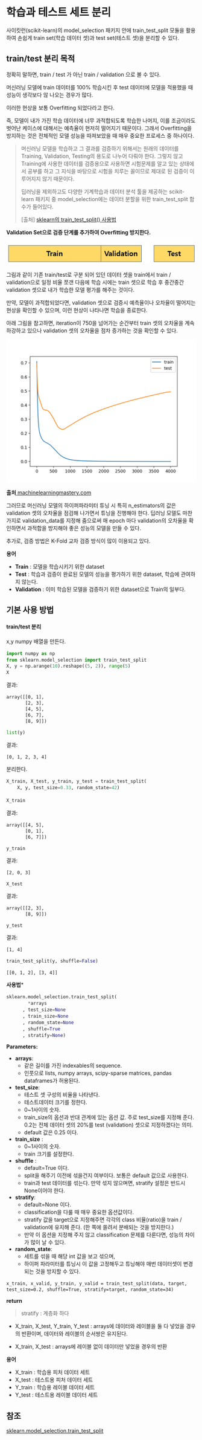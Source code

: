 # 학습과 테스트 세트 분리 
사이킷런(scikit-learn)의 model_selection 패키지 안에 train_test_split 모듈을 활용하여 손쉽게 train set(학습 데이터 셋)과 test set(테스트 셋)을 분리할 수 있다. 

## train/test 분리 목적 

정확히 말하면, train / test 가 아닌 train / validation 으로 볼 수 있다.

머신러닝 모델에 train 데이터를 100% 학습시킨 후 test 데이터에 모델을 적용했을 때 성능이 생각보다 않 나오는 경우가 많다.

이러한 현상을 보통 Overfitting 되었다라고 한다. 

즉, 모델이 내가 가진 학습 데이터에 너무 과적합되도록 학습한 나머지, 이를 조금이라도 벗어난 케이스에 대해서는 예측율이 현저히 떨어지기 때문이다. 그래서 Overfitting을 방지하는 것은 전체적인 모델 성능을 따져보았을 때 매우 중요한 프로세스 중 하나이다. 

> 머신러닝 모델을 학습하고 그 결과를 검증하기 위해서는 원래의 데이터를 Training, Validation, Testing의 용도로 나누어 다뤄야 한다. 그렇지 않고 Training에 사용한 데이터를 검증용으로 사용하면 시험문제를 알고 있는 상태에서 공부를 하고 그 지식을 바탕으로 시험을 치루는 꼴이므로 제대로 된 검증이 이루어지지 않기 때문이다. 
> 
> 딥러닝을 제외하고도 다양한 기계학습과 데이터 분석 툴을 제공하는 scikit-learn 패키지 중 model_selection에는 데이터 분할을 위한 train_test_split 함수가 들어있다.
>
> [출처] [sklearn의 train_test_split() 사용법](https://blog.naver.com/PostView.nhn?isHttpsRedirect=true&blogId=siniphia&logNo=221396370872)




**Validation Set으로 검증 단계를 추가하여 Overfitting 방지한다.**     

![](../.gitbook/assets/sklearn/regress32.png)


그림과 같이 기존 train/test로 구분 되어 있던 데이터 셋을 train에서 train / validation으로 일정 비율 쪼갠 다음에 학습 시에는 train 셋으로 학습 후 중간중간 validation 셋으로 내가 학습한 모델 평가를 해주는 것이다. 


만약, 모델이 과적합되었다면, validation 셋으로 검증시 예측율이나 오차율이 떨어지는 현상을 확인할 수 있으며, 이런 현상이 나타나면 학습을 종료한다. 


아래 그림을 참고하면, iteration이 750을 넘어가는 순간부터 train 셋의 오차율을 계속 하강하고 있으나 validation 셋의 오차율을 점차 증가하는 것을 확인할 수 있다. 


![](../.gitbook/assets/sklearn/regress33.png)


**출처**[ machinelearningmastery.com]( machinelearningmastery.com) 



그러므로 머신러닝 모델의 하이퍼파라미터 튜닝 시 특히 n_estimators의 값은 validation 셋의 오차율을 점검해 나가면서 튜닝을 진행해야 한다.  딥러닝 모델도 마찬가지로 validation_data를 지정해 줌으로써 매 epoch 마다 validation의 오차율을 확인하면서 과적합을 방지해야 좋은 성능의 모델을 만들 수 있다. 

추가로, 검증 방법은 K-Fold 교차 검증 방식이 많이 이용되고 있다. 

**용어**     
* **Train** :  모델을 학습시키기 위한 dataset 
* **Test** : 학습과 검증이 완료된 모델의 성능을 평가하기 위한 dataset, 학습에 관여하지 않는다. 
* **Validation** : 이미 학습된 모델을 검증하기 위한 dataset으로 Train의 일부다. 









## 기본 사용 방법 
#### train/test 분리

x,y numpy 배열을 만든다. 
```python
import numpy as np
from sklearn.model_selection import train_test_split
X, y = np.arange(10).reshape((5, 2)), range(5)
X
```
결과:    
```
array([[0, 1],
       [2, 3],
       [4, 5],
       [6, 7],
       [8, 9]])
```

```python 
list(y)
```

결과:     

```
[0, 1, 2, 3, 4]
```

분리한다.     

```python 
X_train, X_test, y_train, y_test = train_test_split(
    X, y, test_size=0.33, random_state=42)

X_train
```

결과:     
```
array([[4, 5],
       [0, 1],
       [6, 7]])
```

```
y_train
```
결과:     
```
[2, 0, 3]
```
```
X_test
```
결과:     
```
array([[2, 3],
       [8, 9]])
```       
```python
y_test
```
결과:    
```
[1, 4]
```
```python
train_test_split(y, shuffle=False)
```

```결과 
[[0, 1, 2], [3, 4]]
```




**사용법***     

```python 
sklearn.model_selection.train_test_split(
        *arrays
      , test_size=None
      , train_size=None
      , random_state=None
      , shuffle=True
      , stratify=None)
```

**Parameters:**     
* **arrays**: 
  * 같은 길이를 가진 indexables의 sequence. 
  * 인풋으로 lists, numpy arrays, scipy-sparse matrices, pandas dataframes가 허용된다.
* **test_size**: 
  * 테스트 셋 구성의 비율을 나타낸다. 
  * 테스트데이터 크기를 정한다. 
  * 0~1사이의 숫자. 
  * train_size의 옵션과 반대 관계에 있는 옵션 값. 주로 test_size를 지정해 준다.  0.2는 전체 데이터 셋의 20%를 test (validation) 셋으로 지정하겠다는 의미. 
  * default 값은 0.25 이다. 
* **train_size** : 
  * 0~1사이의 숫자. 
  * train 크기를 설정한다. 
* **shuffle** : 
  * default=True 이다. 
  * split을 해주기 이전에 섞을건지 여부이다.  보통은 default 값으로 사용한다. 
  * train과 test 데이터를 섞는다. 만약 섞지 않으며면, stratify 설정은 반드시 None이어야 한다. 
* **stratify**: 
  * default=None 이다. 
  * classification을 다룰 때 매우 중요한 옵션값이다.  
  * stratify 값을 target으로 지정해주면 각각의 class 비율(ratio)을 train / validation에 유지해 준다.  (한 쪽에 쏠려서 분배되는 것을 방지한다.) 
  * 만약 이 옵션을 지정해 주지 않고 classification 문제를 다룬다면, 성능의 차이가 많이 날 수 있다.  
* **random_state**: 
  * 세트를 섞을 때 해당 int 값을 보고 섞으며, 
  * 하이퍼 파라미터를 튜닝시 이 값을 고정해두고 튜닝해야 매번 데이터셋이 변경되는 것을 방지할 수 있다.


```
x_train, x_valid, y_train, y_valid = train_test_split(data, target, test_size=0.2, shuffle=True, stratify=target, random_state=34)
```

**return**     

> stratify : 계층화 하다 
* X_train, X_test, Y_train, Y_test : arrays에 데이터와 레이블을 둘 다 넣었을 경우의 반환이며, 데이터와 레이블의 순서쌍은 유지된다.

* X_train, X_test : arrays에 레이블 없이 데이터만 넣었을 경우의 반환

**용어**     
* X_train : 학습용 피처 데이터 세트 
* X_test : 테스트용 피처 데이터 세트
* Y_train : 학습용 레이블 데이터 세트
* Y_test : 테스트용 레이블 데이터 세트 








## 참조 
[sklearn.model_selection.train_test_split](https://scikit-learn.org/stable/modules/generated/sklearn.model_selection.train_test_split.html)     


